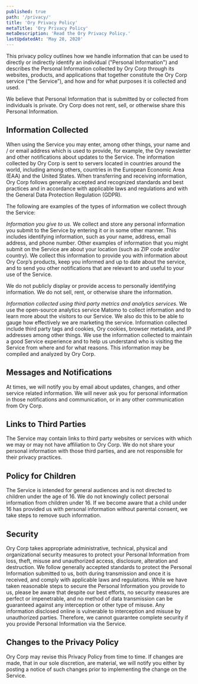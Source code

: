 ```yaml
---
published: true
path: '/privacy/'
title: 'Ory Privacy Policy'
metaTitle: 'Ory Privacy Policy'
metaDescription: 'Read the Ory Privacy Policy.'
lastUpdatedAt: 'May 28, 2020'
---
```


This privacy policy outlines how we handle information that can be used to
directly or indirectly identify an individual ("Personal Information") and
describes the Personal Information collected by Ory Corp through its websites,
products, and applications that together constitute the Ory Corp service (“the
Service”), and how and for what purposes it is collected and used.

We believe that Personal Information that is submitted by or collected from
individuals is private. Ory Corp does not rent, sell, or otherwise share this
Personal Information.

## Information Collected

When using the Service you may enter, among other things, your name and / or
email address which is used to provide, for example, the Ory newsletter and
other notifications about updates to the Service. The information collected by
Ory Corp is sent to servers located in countries around the world, including
among others, countries in the European Economic Area (EAA) and the United
States. When transferring and receiving information, Ory Corp follows generally
accepted and recognized standards and best practices and in accordance with
applicable laws and regulations and with the General Data Protection Regulation
(GDPR).

The following are examples of the types of information we collect through the
Service:

_Information you give to us._ We collect and store any personal information you
submit to the Service by entering it or in some other manner. This includes
identifying information, such as your name, address, email address, and phone
number. Other examples of information that you might submit on the Service are
about your location (such as ZIP code and/or country). We collect this
information to provide you with information about Ory Corp’s products, keep you
informed and up to date about the service, and to send you other notifications
that are relevant to and useful to your use of the Service.

We do not publicly display or provide access to personally identifying
information. We do not sell, rent, or otherwise share the information.

_Information collected using third party metrics and analytics services._ We use
the open-source analytics service Matomo to collect information and to learn
more about the visitors to our Service. We also do this to be able to gauge how
effectively we are marketing the service. Information collected include third
party tags and cookies, Ory cookies, browser metadata, and IP addresses among
other things. We use the information collected to maintain a good Service
experience and to help us understand who is visiting the Service from where and
for what reasons. This information may be compiled and analyzed by Ory Corp.

## Messages and Notifications

At times, we will notify you by email about updates, changes, and other service
related information. We will never ask you for personal information in those
notifications and communication, or in any other communication from Ory Corp.

## Links to Third Parties

The Service may contain links to third party websites or services with which we
may or may not have affiliation to Ory Corp. We do not share your personal
information with those third parties, and are not responsible for their privacy
practices.

## Policy for Children

The Service is intended for general audiences and is not directed to children
under the age of 16. We do not knowingly collect personal information from
children under 16. If we become aware that a child under 16 has provided us with
personal information without parental consent, we take steps to remove such
information.

## Security

Ory Corp takes appropriate administrative, technical, physical and
organizational security measures to protect your Personal Information from loss,
theft, misuse and unauthorized access, disclosure, alteration and destruction.
We follow generally accepted standards to protect the Personal Information
submitted to us, both during transmission and once it is received, and comply
with applicable laws and regulations. While we have taken reasonable steps to
secure the Personal Information you provide to us, please be aware that despite
our best efforts, no security measures are perfect or impenetrable, and no
method of data transmission can be guaranteed against any interception or other
type of misuse. Any information disclosed online is vulnerable to interception
and misuse by unauthorized parties. Therefore, we cannot guarantee complete
security if you provide Personal Information via the Service.

## Changes to the Privacy Policy

Ory Corp may revise this Privacy Policy from time to time. If changes are made,
that in our sole discretion, are material, we will notify you either by posting
a notice of such changes prior to implementing the change on the Service.
